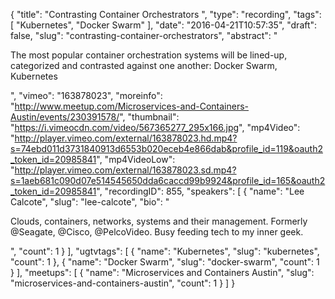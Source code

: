 {
  "title": "Contrasting Container Orchestrators ",
  "type": "recording",
  "tags": [
    "Kubernetes",
    "Docker Swarm"
  ],
  "date": "2016-04-21T10:57:35",
  "draft": false,
  "slug": "contrasting-container-orchestrators",
  "abstract": "<p>The most popular container orchestration systems will be lined-up, categorized and contrasted against one another: Docker Swarm, Kubernetes</p>",
  "vimeo": "163878023",
  "moreinfo": "http://www.meetup.com/Microservices-and-Containers-Austin/events/230391578/",
  "thumbnail": "https://i.vimeocdn.com/video/567365277_295x166.jpg",
  "mp4Video": "http://player.vimeo.com/external/163878023.hd.mp4?s=74ebd011d3731840913d6553b020eceb4e866dab&profile_id=119&oauth2_token_id=20985841",
  "mp4VideoLow": "http://player.vimeo.com/external/163878023.sd.mp4?s=1aeb681c090d07e514545650dda6caccd99b9924&profile_id=165&oauth2_token_id=20985841",
  "recordingID": 855,
  "speakers": [
    {
      "name": "Lee Calcote",
      "slug": "lee-calcote",
      "bio": "<p>Clouds, containers, networks, systems and their management. Formerly @Seagate, @Cisco, @PelcoVideo. Busy feeding tech to my inner geek.</p>",
      "count": 1
    }
  ],
  "ugtvtags": [
    {
      "name": "Kubernetes",
      "slug": "kubernetes",
      "count": 1
    },
    {
      "name": "Docker Swarm",
      "slug": "docker-swarm",
      "count": 1
    }
  ],
  "meetups": [
    {
      "name": "Microservices and Containers Austin",
      "slug": "microservices-and-containers-austin",
      "count": 1
    }
  ]
}